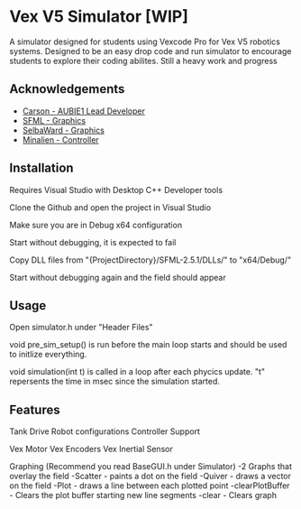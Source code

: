
# Vex V5 Simulator [WIP]

A simulator designed for students using Vexcode Pro for Vex V5 robotics systems. Designed to be an easy drop code and run simulator to encourage students to explore their coding abilites. Still a heavy work and progress

## Acknowledgements

 - [Carson - AUBIE1 Lead Developer](https://github.com/pydev101)
 - [SFML - Graphics](https://www.sfml-dev.org/)
 - [SelbaWard - Graphics](https://github.com/Hapaxia/SelbaWard)
 - [Minalien - Controller](https://www.codeproject.com/Articles/26949/Xbox-360-Controller-Input-in-C-with-XInput)

## Installation

Requires Visual Studio with Desktop C++ Developer tools

Clone the Github and open the project in Visual Studio

Make sure you are in Debug x64 configuration

Start without debugging, it is expected to fail

Copy DLL files from "{ProjectDirectory}/SFML-2.5.1/DLLs/" to "x64/Debug/"

Start without debugging again and the field should appear

## Usage

Open simulator.h under "Header Files"

void pre_sim_setup() is run before the main loop starts and should be used to initlize everything.

void simulation(int t) is called in a loop after each phycics update. "t" repersents the time in msec since the simulation started.

## Features

Tank Drive Robot configurations
Controller Support

Vex Motor
Vex Encoders
Vex Inertial Sensor

Graphing (Recommend you read BaseGUI.h under Simulator)
-2 Graphs that overlay the field
-Scatter - paints a dot on the field
-Quiver - draws a vector on the field
-Plot - draws a line between each plotted point
-clearPlotBuffer - Clears the plot buffer starting new line segments
-clear - Clears graph
